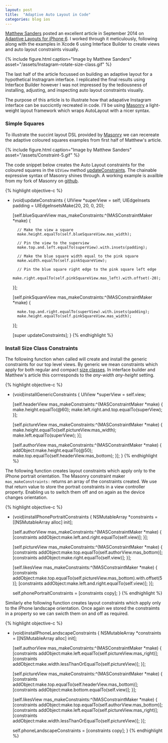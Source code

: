 ```yaml
---
layout: post
title:  "Adaptive Auto Layout in Code"
categories: blog ios
---
```


[Matthew Sanders][matthew] posted an excellent article in September 2014 on [Adaptive Layouts for iPhone 6][matthew-article]. I worked through it meticulously, following along with the examples in Xcode 6 using Interface Builder to create views and auto layout constraints visually.

{% include figure.html caption="Image by Matthew Sanders" asset="/assets/Instagram-rotate-size-class.gif" %}

The last half of the article focussed on building an adaptive layout for a hypothetical Instragram interface. I replicated the final results using Interface Builder however I was not impressed by the tediousness of installing, adjusting, and inspecting auto layout constraints visually.

The purpose of this article is to illustrate how that adapative Instagram interface can be succicntly recreated in code. I'll be using [Masonry][masonry] a light-weight layout framework which wraps AutoLayout with a nicer syntax.

### Simple Squares

To illustrate the succint layout DSL provided by [Masonry][masonry] we can recereate the adaptive coloured squares examples from first half of Matthew's article.

{% include figure.html caption="Image by Matthew Sanders" asset="/assets/Constraint-5.gif" %}

The code snippet below creates the Auto Layout constraints for the coloured squares in the `UIView` method [updateConstraints][update-constraints]. The chainable expressive syntax of Masonry shines through. A working example is availble from my fork of Masonry on [github][masonry-squares-fork].

{% highlight objective-c %}
- (void)updateConstraints
{
    UIView *superView = self;
    UIEdgeInsets padding = UIEdgeInsetsMake(20, 20, 0, 20);

    [self.blueSquareView mas_makeConstraints:^(MASConstraintMaker *make) {

        // Make the view a square
        make.height.equalTo(self.blueSquareView.mas_width);

        // Pin the view to the superview
        make.top.and.left.equalTo(superView).with.insets(padding);

        // Make the blue square width equal to the pink square
        make.width.equalTo(self.pinkSquareView);

        // Pin the blue square right edge to the pink square left edge
        make.right.equalTo(self.pinkSquareView.mas_left).with.offset(-20);
    }];

    [self.pinkSquareView mas_makeConstraints:^(MASConstraintMaker *make) {

        make.top.and.right.equalTo(superView).with.insets(padding);
        make.height.equalTo(self.pinkSquareView.mas_width);
    }];

    [super updateConstraints];
}
{% endhighlight %}

### Install Size Class Constraints

The following function when called will create and install the generic constraints for our top level views. By generic we mean constraints which apply for both regular and compact [size classes][adaptivity-layout]. In interface builder and Matthew's article this corrresponds to the _any-width any-height_ setting.

{% highlight objective-c %}
- (void)installGenericConstraints
{
    UIView *superView = self.view;

    [self.headerView mas_makeConstraints:^(MASConstraintMaker *make) {
        make.height.equalTo(@60);
        make.left.right.and.top.equalTo(superView);
    }];

    [self.pictureView mas_makeConstraints:^(MASConstraintMaker *make) {
        make.height.equalTo(self.pictureView.mas_width);
        make.left.equalTo(superView);
    }];

    [self.authorView mas_makeConstraints:^(MASConstraintMaker *make) {
        addObject:make.height.equalTo(@50);
        make.top.equalTo(self.headerView.mas_bottom);
    }];
}
{% endhighlight %}

The following function creates layout constraints which apply only to the iPhone portrait orientation. The Masonry constraint maker `mas_makeConstraints:` returns an array of the constraints created. We use that return value to store the portrait constraints in a view controller property. Enabling us to switch them off and on again as the device changes orientation.

{% highlight objective-c %}
- (void)installPhonePortraitConstraints
{
    NSMutableArray *constraints = [[NSMutableArray alloc] init];

    [self.authorView mas_makeConstraints:^(MASConstraintMaker *make) {
        [constraints addObject:make.left.and.right.equalTo(self.view)];
    }];

    [self.pictureView mas_makeConstraints:^(MASConstraintMaker *make) {
        [constraints addObject:make.top.equalTo(self.authorView.mas_bottom)];
        [constraints addObject:make.right.equalTo(self.view)];
    }];

    [self.likesView mas_makeConstraints:^(MASConstraintMaker *make) {
        [constraints addObject:make.top.equalTo(self.pictureView.mas_bottom).with.offset(5)];
        [constraints addObject:make.left.and.right.equalTo(self.view)];
    }];

    self.phonePortraitConstraints = [constraints copy];
}
{% endhighlight %}

Similarly ehe following function creates layout constraints which apply only to the iPhone landscape orientation. Once again we stored the constraimts in a property so we can swicth them on and off as required.

{% highlight objective-c %}
- (void)installPhoneLandscapeConstraints
{
    NSMutableArray *constraints = [[NSMutableArray alloc] init];

    [self.authorView mas_makeConstraints:^(MASConstraintMaker *make) {
        [constraints addObject:make.left.equalTo(self.pictureView.mas_right)];
        [constraints addObject:make.width.lessThanOrEqualTo(self.pictureView)];
    }];

    [self.pictureView mas_makeConstraints:^(MASConstraintMaker *make) {
        [constraints addObject:make.top.equalTo(self.headerView.mas_bottom)];
        [constraints addObject:make.bottom.equalTo(self.view)];
    }];

    [self.likesView mas_makeConstraints:^(MASConstraintMaker *make) {
        [constraints addObject:make.top.equalTo(self.authorView.mas_bottom)];
        [constraints addObject:make.left.equalTo(self.pictureView.mas_right)];
        [constraints addObject:make.width.lessThanOrEqualTo(self.pictureView)];
    }];

    self.phoneLandscapeConstraints = [constraints copy];
}
{% endhighlight %}


[matthew]: http://mathewsanders.com/
[matthew-article]: http://mathewsanders.com/designing-adaptive-layouts-for-iphone-6-plus/
[masonry]: https://github.com/Masonry/Masonry
[update-constraints]: https://developer.apple.com/library/ios/documentation/UIKit/Reference/UIView_Class/#//apple_ref/occ/instm/UIView/updateConstraints
[masonry-squares-fork]: https://github.com/kouky/Masonry/blob/squares-example/Examples/Masonry%20iOS%20Examples/MASExampleSquaresView.m
[adaptivity-layout]: https://developer.apple.com/library/ios/documentation/UserExperience/Conceptual/MobileHIG/LayoutandAppearance.html


